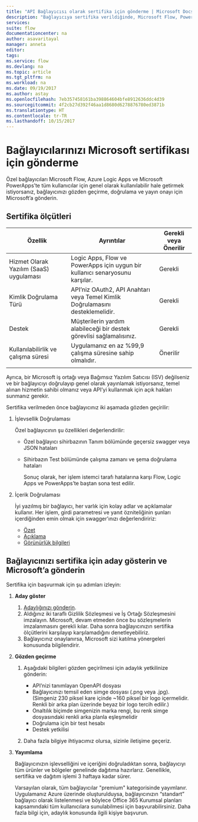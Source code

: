 ```yaml
---
title: "API Bağlayıcısı olarak sertifika için gönderme | Microsoft Docs"
description: "Bağlayıcıya sertifika verildiğinde, Microsoft Flow, PowerApps ve Logic Apps’in tüm kullanıcıları tarafından kullanılabilir duruma gelir."
services: 
suite: flow
documentationcenter: na
author: asavaritayal
manager: anneta
editor: 
tags: 
ms.service: flow
ms.devlang: na
ms.topic: article
ms.tgt_pltfrm: na
ms.workload: na
ms.date: 09/19/2017
ms.author: astay
ms.openlocfilehash: 7eb357458161ba398864604bfe8912636ddc4d39
ms.sourcegitcommit: 4f2cb27d392f46aa1d8680d6278876780ed3871b
ms.translationtype: HT
ms.contentlocale: tr-TR
ms.lasthandoff: 10/15/2017
---
```

# <a name="submit-your-connectors-for-microsoft-certification"></a>Bağlayıcılarınızı Microsoft sertifikası için gönderme
Özel bağlayıcıları Microsoft Flow, Azure Logic Apps ve Microsoft PowerApps’te tüm kullanıcılar için genel olarak kullanılabilir hale getirmek istiyorsanız, bağlayıcınızı gözden geçirme, doğrulama ve yayın onayı için Microsoft’a gönderin. 

## <a name="certification-criteria"></a>Sertifika ölçütleri
| Özellik | Ayrıntılar | Gerekli veya Önerilir |
| --- | --- | --- |
| Hizmet Olarak Yazılım (SaaS) uygulaması |Logic Apps, Flow ve PowerApps için uygun bir kullanıcı senaryosunu karşılar. |Gerekli |
| Kimlik Doğrulama Türü |API’niz OAuth2, API Anahtarı veya Temel Kimlik Doğrulamasını desteklemelidir. |Gerekli |
| Destek |Müşterilerin yardım alabileceği bir destek görevlisi sağlamalısınız. |Gerekli |
| Kullanılabilirlik ve çalışma süresi |Uygulamanız en az %99,9 çalışma süresine sahip olmalıdır. |Önerilir |
|  | | |

Ayrıca, bir Microsoft iş ortağı veya Bağımsız Yazılım Satıcısı (ISV) değilseniz ve bir bağlayıcıyı doğrulayıp genel olarak yayınlamak istiyorsanız, temel alınan hizmetin sahibi olmanız veya API’yi kullanmak için açık hakları sunmanız gerekir.

Sertifika verilmeden önce bağlayıcınız iki aşamada gözden geçirilir: 

1. İşlevsellik Doğrulaması
   
    Özel bağlayıcının şu özellikleri değerlendirilir:
   
   * Özel bağlayıcı sihirbazının Tanım bölümünde geçersiz swagger veya JSON hataları
   * Sihirbazın Test bölümünde çalışma zamanı ve şema doğrulama hataları
     
     Sonuç olarak, her işlem istemci tarafı hatalarına karşı Flow, Logic Apps ve PowerApps’te baştan sona test edilir.
2. İçerik Doğrulaması
   
    İyi yazılmış bir bağlayıcı, her varlık için kolay adlar ve açıklamalar kullanır. Her işlem, girdi parametresi ve yanıt özniteliğinin şunları içerdiğinden emin olmak için swagger’ınızı değerlendiririz:
   
   * [Özet](../logic-apps/custom-connector-openapi-extensions.md#summary)
   * [Açıklama](../logic-apps/custom-connector-openapi-extensions.md#description)
   * [Görünürlük bilgileri](../logic-apps/custom-connector-openapi-extensions.md#visibility)

## <a name="nominate-and-submit-your-connector-to-microsoft-for-certification"></a>Bağlayıcınızı sertifika için aday gösterin ve Microsoft’a gönderin
Sertifika için başvurmak için şu adımları izleyin:

1. **Aday göster**
   
   1. [Adaylığınızı gönderin](https://go.microsoft.com/fwlink/?linkid=848754).
   2. Aldığınız iki taraflı Gizlilik Sözleşmesi ve İş Ortağı Sözleşmesini imzalayın. 
      Microsoft, devam etmeden önce bu sözleşmelerin imzalanmasını gerekli kılar. 
      Daha sonra bağlayıcınızın sertifika ölçütlerini karşılayıp karşılamadığını denetleyebiliriz. 
   3. Bağlayıcınız onaylanırsa, Microsoft sizi katılma yönergeleri konusunda bilgilendirir.
2. **Gözden geçirme**
   
   1. Aşağıdaki bilgileri gözden geçirilmesi için adaylık yetkilinize gönderin:
      
      * API’nizi tanımlayan OpenAPI dosyası
      * Bağlayıcınızı temsil eden simge dosyası (.png veya .jpg). (Simgeniz 230 piksel kare içinde ~160 piksel bir logo içermelidir. Renkli bir arka plan üzerinde beyaz bir logo tercih edilir.)
      * Onaltılık biçimde simgenizin marka rengi, bu renk simge dosyasındaki renkli arka planla eşleşmelidir
      * Doğrulama için bir test hesabı
      * Destek yetkilisi
   2. Daha fazla bilgiye ihtiyacımız olursa, sizinle iletişime geçeriz.
3. **Yayımlama**
   
    Bağlayıcınızın işlevselliğini ve içeriğini doğruladıktan sonra, bağlayıcıyı tüm ürünler ve bölgeler genelinde dağıtıma hazırlarız. Genellikle, sertifika ve dağıtım işlemi 3 haftaya kadar sürer.
   
    Varsayılan olarak, tüm bağlayıcılar "premium" kategorisinde yayımlanır. 
    Uygulamanız Azure üzerinde oluşturulduysa, bağlayıcınızın “standart” bağlayıcı olarak listelenmesi ve böylece Office 365 Kurumsal planları kapsamındaki tüm kullanıcılara sunulabilmesi için başvurabilirsiniz. 
    Daha fazla bilgi için, adaylık konusunda ilgili kişiye başvurun.

